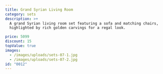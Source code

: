 ```yaml
---
title: Grand Syrian Living Room
category: sets
description: >+
  A grand Syrian living room set featuring a sofa and matching chairs,
  highlighted by rich golden carvings for a regal look.

price: 5099
discount: 15
topValue: true
images:
  - /images/uploads/sets-07-1.jpg
  - /images/uploads/sets-07-2.jpg
id: "0012"
---
```

